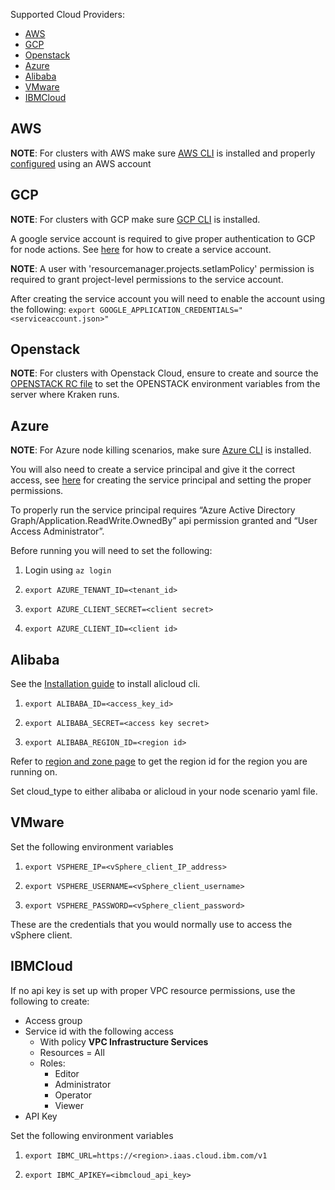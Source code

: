 Supported Cloud Providers:

- [AWS](#aws)
- [GCP](#gcp)
- [Openstack](#openstack)
- [Azure](#azure)
- [Alibaba](#alibaba)
- [VMware](#vmware)
- [IBMCloud](#ibmcloud)

## AWS

**NOTE**: For clusters with AWS make sure [AWS CLI](https://docs.aws.amazon.com/cli/latest/userguide/getting-started-install.html) is installed and properly [configured](https://docs.aws.amazon.com/cli/latest/userguide/cli-configure-quickstart.html) using an AWS account

## GCP
**NOTE**: For clusters with GCP make sure [GCP CLI](https://cloud.google.com/sdk/docs/install#linux) is installed.

A google service account is required to give proper authentication to GCP for node actions. See [here](https://cloud.google.com/docs/authentication/getting-started) for how to create a service account.

**NOTE**: A user with 'resourcemanager.projects.setIamPolicy' permission is required to grant project-level permissions to the service account.

After creating the service account you will need to enable the account using the following: ```export GOOGLE_APPLICATION_CREDENTIALS="<serviceaccount.json>"```

## Openstack

**NOTE**: For clusters with Openstack Cloud, ensure to create and source the [OPENSTACK RC file](https://docs.openstack.org/newton/user-guide/common/cli-set-environment-variables-using-openstack-rc.html) to set the OPENSTACK environment variables from the server where Kraken runs.

## Azure

**NOTE**: For Azure node killing scenarios, make sure [Azure CLI](https://docs.microsoft.com/en-us/cli/azure/install-azure-cli?view=azure-cli-latest) is installed.

You will also need to create a service principal and give it the correct access, see [here](https://docs.openshift.com/container-platform/4.5/installing/installing_azure/installing-azure-account.html) for creating the service principal and setting the proper permissions.

To properly run the service principal requires “Azure Active Directory Graph/Application.ReadWrite.OwnedBy” api permission granted and “User Access Administrator”.

Before running you will need to set the following:
1. Login using ```az login```

2. ```export AZURE_TENANT_ID=<tenant_id>```

3. ```export AZURE_CLIENT_SECRET=<client secret>```

4. ```export AZURE_CLIENT_ID=<client id>```

## Alibaba

See the [Installation guide](https://www.alibabacloud.com/help/en/alibaba-cloud-cli/latest/installation-guide) to install alicloud cli.

1. ```export ALIBABA_ID=<access_key_id>```

2. ```export ALIBABA_SECRET=<access key secret>```

3. ```export ALIBABA_REGION_ID=<region id>```

Refer to [region and zone page](https://www.alibabacloud.com/help/en/elastic-compute-service/latest/regions-and-zones#concept-2459516) to get the region id for the region you are running on.

Set cloud_type to either alibaba or alicloud in your node scenario yaml file.

## VMware

Set the following environment variables

1. ```export VSPHERE_IP=<vSphere_client_IP_address>```

2. ```export VSPHERE_USERNAME=<vSphere_client_username>```

3. ```export VSPHERE_PASSWORD=<vSphere_client_password>```

These are the credentials that you would normally use to access the vSphere client.


## IBMCloud
If no api key is set up with proper VPC resource permissions, use the following to create: 
* Access group
* Service id with the following access
  * With policy **VPC Infrastructure Services**
  * Resources = All
  * Roles: 
    * Editor
    * Administrator 
    * Operator  
    * Viewer
* API Key

Set the following environment variables

1. ```export IBMC_URL=https://<region>.iaas.cloud.ibm.com/v1```

2. ```export IBMC_APIKEY=<ibmcloud_api_key>```
